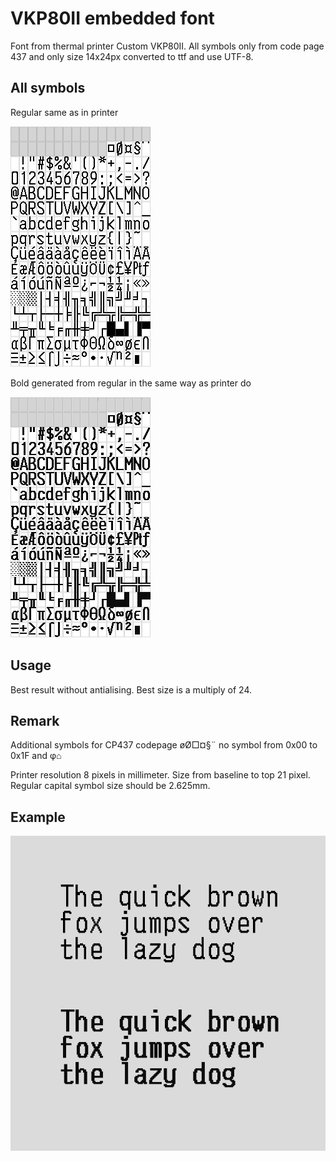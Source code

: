 # VKP80II embedded font
Font from thermal printer Custom VKP80II. All symbols only from code page 437 and only size 14x24px converted to ttf and use UTF-8. 

## All symbols
Regular same as in printer

![Regular](/img/VKP80II-CP437-14x24-regular.png)

Bold
generated from regular in the same way as printer do

![bold](/img/VKP80II-CP437-14x24-bold.png)

## Usage
Best result without antialising. Best size is a multiply of 24.

## Remark
Additional symbols for CP437 codepage øØ□¤§¨ no symbol from 0x00 to 0x1F and φ⌂

Printer resolution 8 pixels in millimeter. Size from baseline to top 21 pixel. Regular capital symbol size should be 2.625mm. 

## Example
![](img/example.png)
